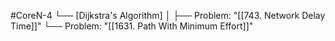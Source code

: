 #CoreN-4
└── [Dijkstra's Algorithm]
    │
    ├── Problem: "[[743. Network Delay Time]]"
    └── Problem: "[[1631. Path With Minimum Effort]]"